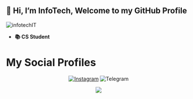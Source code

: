 ## 👋 Hi, I’m InfoTech, Welcome to my GitHub Profile
<p align="left"> <img src="https://komarev.com/ghpvc/?username=infotechIT&label=Profile%20views&color=0e76b6&style=flat" alt="infotechIT" /> </p>

- **📚 CS Student**
# My Social Profiles
<p align="center">
<a href="https://instagram.com/kxllerxbad?utm_medium=copy_link"><img alt="Instagram" src="https://img.shields.io/badge/ズﾒﾚﾚ乇尺ﾒ-%23E4405F.svg?&style=for-the-badge&logo=Instagram&logoColor=white"/></a>
</p<
<a href="https://t.me/alxneboy"><img alt="Telegram" src="https://img.shields.io/badge/AloneBoy-2CA5E0?style=for-the-badge&logo=telegram&logoColor=white"/></a>
</p>
<p align="center">
<img src="https://github-readme-stats.vercel.app/api?username=infotechIT&theme=highcontrast" align="center">
</p>
